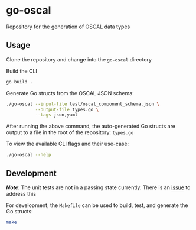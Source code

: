 # go-oscal

Repository for the generation of OSCAL data types

## Usage

Clone the repository and change into the `go-oscal` directory

Build the CLI

```bash
go build .
```

Generate Go structs from the OSCAL JSON schema:

```bash
./go-oscal --input-file test/oscal_component_schema.json \
           --output-file types.go \
           --tags json,yaml
```

After running the above command, the auto-generated Go structs are output to a file in the root of the repository: `types.go`

To view the available CLI flags and their use-case:

```bash
./go-oscal --help
```

## Development

***Note***: The unit tests are not in a passing state currently. There is an [issue](https://github.com/defenseunicorns/go-oscal/issues/9) to address this

For development, the `Makefile` can be used to build, test, and generate the Go structs:

```bash
make
```
